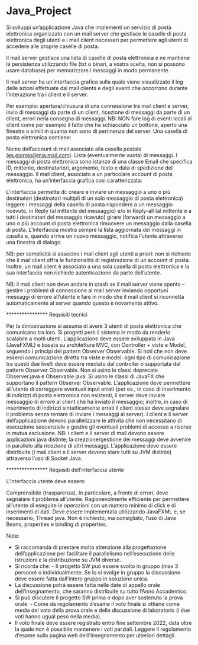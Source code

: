 # Java_Project

Si sviluppi un’applicazione Java che implementi un servizio di posta elettronica organizzato con un mail server che gestisce le caselle di posta elettronica degli utenti e i mail client necessari per permettere agli utenti di accedere alle proprie caselle di posta.

Il mail server gestisce una lista di caselle di posta elettronica e ne mantiene la persistenza utilizzando file (txt o binari, a vostra scelta, non si possono usare database) per memorizzare i messaggi in modo permanente.

Il mail server ha un’interfaccia grafica sulla quale viene visualizzato il log delle azioni effettuate dai mail clients e degli eventi che occorrono durante l’interazione tra i client e il server.

Per esempio: apertura/chiusura di una connessione tra mail client e server, invio di messaggi da parte di un client, ricezione di messaggi da parte di un client, errori nella consegna di messaggi.
NB: NON fare log di eventi locali al client come per esempio il fatto che ha schiacciato un bottone, aperto una finestra o simili in quanto non sono di pertinenza del server.
Una casella di posta elettronica contiene:

Nome dell’account di mail associato alla casella postale (es.giorgio@mia.mail.com).
Lista (eventualmente vuota) di messaggi. I messaggi di posta elettronica sono istanze di una classe Email che specifica ID, mittente, destinatario/i, argomento, testo e data di spedizione del messaggio.
Il mail client, associato a un particolare account di posta elettronica, ha un’interfaccia grafica così caratterizzata:

L’interfaccia permette di:
creare e inviare un messaggio a uno o più destinatari (destinatari multipli di un solo messaggio di posta elettronica)
leggere i messaggi della casella di posta
rispondere a un messaggio ricevuto, in Reply (al mittente del messaggio) e/o in Reply-all (al mittente e a tutti i destinatari del messaggio ricevuto)
girare (forward) un messaggio a uno o più account di posta elettronica
rimuovere un messaggio dalla casella di posta.
L’interfaccia mostra sempre la lista aggiornata dei messaggi in casella e, quando arriva un nuovo messaggio, notifica l’utente attraverso una finestra di dialogo.

NB: per semplicità si associno i mail client agli utenti a priori: non si richiede che il mail client offra le funzionalità di registrazione di un account di posta. Inoltre, un mail client è associato a una sola casella di posta elettronica e la sua interfaccia non richiede autenticazione da parte dell’utente.

NB: il mail client non deve andare in crash se il mail server viene spento – gestire i problemi di connessione al mail server inviando opportuni messaggi di errore all’utente e fare in modo che il mail client si riconnetta automaticamente al server quando questo è novamente attivo.

**************** Requisiti tecnici

Per la dimostrazione si assuma di avere 3 utenti di posta elettronica che comunicano tra loro. Si progetti però il sistema in modo da renderlo scalabile a molti utenti.
L’applicazione deve essere sviluppata in Java (JavaFXML) e basata su architettura MVC, con Controller + viste e Model, seguendo i principi del pattern Observer Observable. Si noti che non deve esserci comunicazione diretta tra viste e model: ogni tipo di comunicazione tra questi due livelli deve essere mediato dal controller o supportata dal pattern Observer Observable. Non si usino le classi deprecate Observer.java e Observable.java. Si usino le classi di JavaFX che supportano il pattern Observer Observable.
L’applicazione deve permettere all’utente di correggere eventuali input errati (per es., in caso di inserimento di indirizzi di posta elettronica non esistenti, il server deve inviare messaggio di errore al client che ha inviato il messaggio; inoltre, in caso di inserimento di indirizzi sintatticamente errati il client stesso deve segnalare il problema senza tentare di inviare i messaggi al server).
I client e il server dell’applicazione devono parallelizzare le attività che non necessitano di esecuzione sequenziale e gestire gli eventuali problemi di accesso a risorse in mutua esclusione. NB: i client e il server di mail devono essere applicazioni java distinte; la creazione/gestione dei messaggi deve avvenire in parallelo alla ricezione di altri messaggi.
L’applicazione deve essere distribuita (i mail client e il server devono stare tutti su JVM distinte) attraverso l’uso di Socket Java.

**************** Requisiti dell’interfaccia utente

L’interfaccia utente deve essere:

Comprensibile (trasparenza). In particolare, a fronte di errori, deve segnalare il problema all’utente.
Ragionevolmente efficiente per permettere all’utente di eseguire le operazioni con un numero minimo di click e di inserimenti di dati.
Deve essere implementata utilizzando JavaFXML e, se necessario, Thread java. Non è richiesto, ma consigliato, l’uso di Java Beans, properties e binding di properties.


Note: 
- Si raccomanda di prestare molta attenzione alla progettazione dell’applicazione per facilitare il parallelismo nell’esecuzione delle istruzioni e la distribuzione su JVM diverse. 
- Si ricorda che: - Il progetto SW può essere svolto in gruppo (max 3 persone) o individualmente. Se lo si svolge in gruppo la discussione deve essere fatta dall’intero gruppo in soluzione unica. 
- La discussione potrà essere fatta nelle date di appello orale dell’insegnamento, che saranno distribuite su tutto l’Anno Accademico.
- Si può discutere il progetto SW prima o dopo aver sostenuto la prova orale. - Come da regolamento d’esame il voto finale si ottiene come media del voto della prova orale e della discussione di laboratorio (i due voti hanno ugual peso nella media). 
- Il voto finale deve essere registrato entro fine settembre 2022, data oltre la quale non è possibile mantenere i voti parziali. Leggere il regolamento d’esame sulla pagina web delll’insegnamento per ulteriori dettagli.
